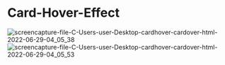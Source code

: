 # Card-Hover-Effect
![screencapture-file-C-Users-user-Desktop-cardhover-cardover-html-2022-06-29-04_05_38](https://user-images.githubusercontent.com/103048589/176351872-077e5793-dec1-4361-84f5-5e944cac3cc5.png)
![screencapture-file-C-Users-user-Desktop-cardhover-cardover-html-2022-06-29-04_05_53](https://user-images.githubusercontent.com/103048589/176351836-fe503c5b-13ac-4a8a-aed7-d8aa83fd116e.png)
